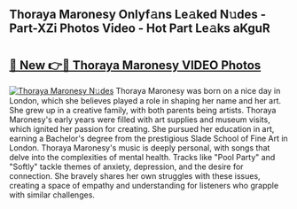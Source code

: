## Thoraya Maronesy Onlyf𝚊ns Le𝚊ked N𝚞des - Part-XZi Photos Video - Hot Part Le𝚊ks aKguR

# <h2><a href="http://ab2982.deff.icu/?id=Thoraya+Maronesy">🔗 New 👉🔴 Thoraya Maronesy VIDEO Photos</a></h2>

[![Thoraya Maronesy N𝚞des](https://i.imgur.com/rIISA9y.gif)](http://ab2982.deff.icu/?id=Thoraya+Maronesy)
Thoraya Maronesy was born on a nice day in London, which she believes played a role in shaping her name and her art. She grew up in a creative family, with both parents being artists. Thoraya Maronesy's early years were filled with art supplies and museum visits, which ignited her passion for creating. She pursued her education in art, earning a Bachelor's degree from the prestigious Slade School of Fine Art in London. Thoraya Maronesy's music is deeply personal, with songs that delve into the complexities of mental health. Tracks like "Pool Party" and "Softly" tackle themes of anxiety, depression, and the desire for connection. She bravely shares her own struggles with these issues, creating a space of empathy and understanding for listeners who grapple with similar challenges.
